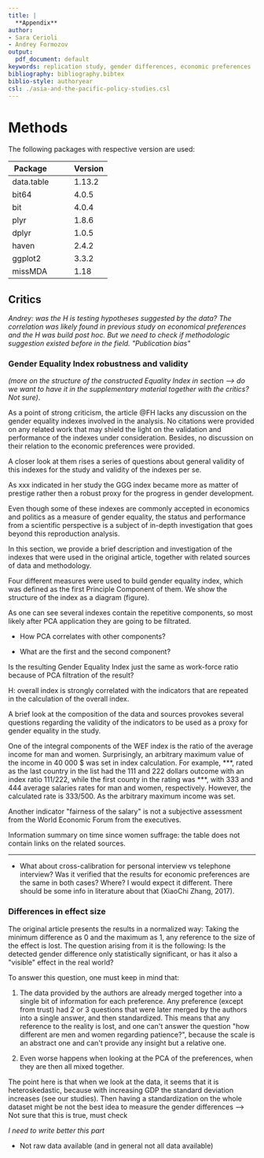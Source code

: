 ```yaml
---
title: |
  **Appendix**
author: 
- Sara Cerioli
- Andrey Formozov
output:
  pdf_document: default
keywords: replication study, gender differences, economic preferences
bibliography: bibliography.bibtex
biblio-style: authoryear
csl: ./asia-and-the-pacific-policy-studies.csl
---
```


# Methods

The following packages with respective version are used:

|Package | $\quad$ | Version |
--- | --- | ---
| data.table | | 1.13.2 |
| bit64 | | 4.0.5 |
| bit | | 4.0.4 |
| plyr | | 1.8.6 |
| dplyr | | 1.0.5 |
| haven | | 2.4.2 |
| ggplot2 | | 3.3.2 |
| missMDA | | 1.18 |


## Critics

<!--
> Social environment is associated with gene regulatory variation in the rhesus macaque immune system

https://link.springer.com/article/10.1007/s11199-019-01097-x
!-->


*Andrey: was the H is testing hypotheses suggested by the data? The correlation was likely found in previous study on economical preferences and the H was build post hoc. But we need to check if methodologic suggestion existed before in the field. "Publication bias"*

### Gender Equality Index robustness and validity

*(more on the structure of the constructed Equality Index in section --> do we want to have it in the supplementary material together with the critics? Not sure)*. 

As a point of strong criticism, the article @FH lacks any discussion on the gender equality indexes involved in the analysis. No citations were provided on any related work that may shield the light on the validation and performance of the indexes under consideration. Besides, no discussion on their relation to the economic preferences were provided.

A closer look at them rises a series of questions about general validity of this indexes for the study and validity of the indexes per se.

As xxx indicated in her study the GGG index became more as matter of prestige rather then a robust proxy for the progress in gender development.



Even though some of these indexes are commonly accepted in economics and politics as a measure of gender equality, the status and performance from a scientific perspective is a subject of in-depth investigation that goes beyond this reproduction analysis.

In this section, we provide a brief description and investigation of the indexes that were used in the original article, together with related sources of data and methodology.

Four different measures were used to build gender equality index, which was defined as the first Principle Component of them. We show the structure of the index as a diagram (figure).

As one can see several indexes contain the repetitive components, so most likely after PCA application they are going to be filtrated.

- How PCA correlates with other components?

- What are the first and the second component?

Is the resulting Gender Equality Index just the same as work-force ratio because of PCA filtration of the result?

H: overall index is strongly correlated with the indicators that are repeated in the calculation of the overall index.

A brief look at the composition of the data and sources provokes several questions regarding the validity of the indicators to be used as a proxy for gender equality in the study.

One of the integral components of the WEF index is the ratio of the average income for man and women. Surprisingly, an arbitrary maximum value of the income in 40 000 $ was set in index calculation. For example, ***, rated as the last country in the list had the 111 and 222 dollars outcome with an index ratio 111/222, while the first county in the rating was ***, with 333 and 444 average salaries rates for man and women, respectively. However, the calculated rate is 333/500. As the arbitrary maximum income was set. 

Another indicator "fairness of the salary" is not a subjective assessment from the World Economic Forum from the executives.

Information summary on time since women suffrage: the table does not contain links on the related sources.

---

- What about cross-calibration for personal interview vs telephone interview? Was it verified that the results for economic preferences are the same in both cases? Where? I would expect it different. There should be some info in literature about that (XiaoChi Zhang, 2017).

### Differences in effect size

The original article presents the results in a normalized way: Taking the minimum difference as 0 and the maximum as 1, any reference to the size of the effect is lost. The question arising from it is the following: Is the detected gender difference only statistically significant, or has it also a "visible" effect in the real world? 

To answer this question, one must keep in mind that:

1. The data provided by the authors are already merged together into a single bit of information for each preference. Any preference (except from trust) had 2 or 3 questions that were later merged by the authors into a single answer, and then standardized. This means that any reference to the reality is lost, and one can't answer the question "how different are men and women regarding patience?", because the scale is an abstract one and can't provide any insight but a relative one.

2. Even worse happens when looking at the PCA of the preferences, when they are then all mixed together.

The point here is that when we look at the data, it seems that it is heteroskedastic, because with increasing GDP the standard deviation increases (see our studies). Then having a standardization on the whole dataset might be not the best idea to measure the gender differences --> Not sure that this is true, must check

*I need to write better this part*

- Not raw data available (and in general not all data available)

